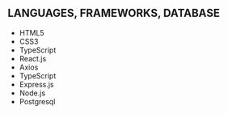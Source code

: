 ## LANGUAGES, FRAMEWORKS, DATABASE 
- HTML5
- CSS3
- TypeScript
- React.js
- Axios
- TypeScript
- Express.js
- Node.js
- Postgresql
